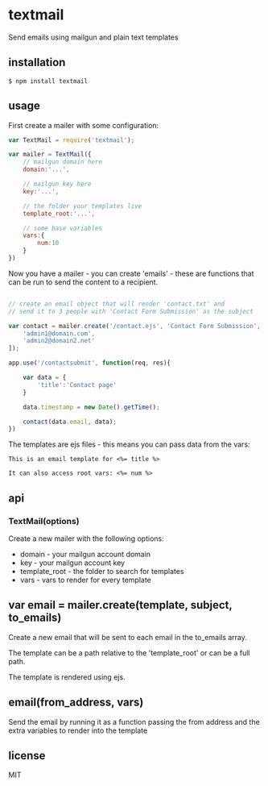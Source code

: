 textmail
========

Send emails using mailgun and plain text templates

## installation

```
$ npm install textmail
```

## usage

First create a mailer with some configuration:

```js
var TextMail = require('textmail');

var mailer = TextMail({
	// mailgun domain here
	domain:'...',

	// mailgun key here
	key:'...',

	// the folder your templates live
	template_root:'...',

	// some base variables
	vars:{
		num:10
	}
})
```

Now you have a mailer - you can create 'emails' - these are functions that can be run to send the content to a recipient.

```js

// create an email object that will render 'contact.txt' and 
// send it to 3 people with 'Contact Form Submission' as the subject

var contact = mailer.create('/contact.ejs', 'Contact Form Submission', [
	'admin1@domain.com',
	'admin2@domain2.net'
]);

app.use('/contactsubmit', function(req, res){

	var data = {
		'title':'Contact page'
	}

	data.timestamp = new Date().getTime();

	contact(data.email, data);
})

```

The templates are ejs files - this means you can pass data from the vars:

```
This is an email template for <%= title %>

It can also access root vars: <%= num %>
```

## api

### TextMail(options)

Create a new mailer with the following options:

 * domain - your mailgun account domain
 * key - your mailgun account key
 * template_root - the folder to search for templates
 * vars - vars to render for every template

## var email = mailer.create(template, subject, to_emails)

Create a new email that will be sent to each email in the to_emails array.

The template can be a path relative to the 'template_root' or can be a full path.

The template is rendered using ejs.

## email(from_address, vars)

Send the email by running it as a function passing the from address and the extra variables to render into the template

## license

MIT
